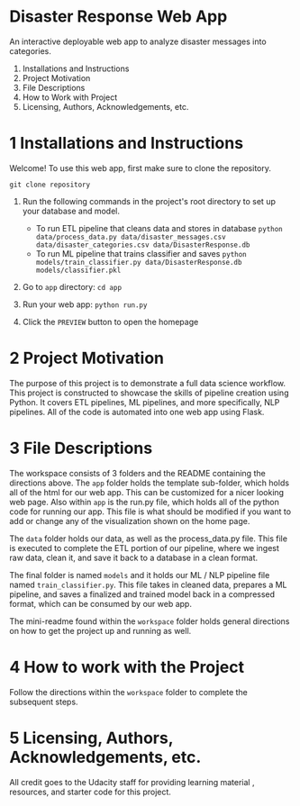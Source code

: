 # Disaster Response Web App

An interactive deployable web app to analyze disaster messages into categories.

1. Installations and Instructions
2. Project Motivation
3. File Descriptions
4. How to Work with Project
5. Licensing, Authors, Acknowledgements, etc.


# 1 Installations and Instructions
Welcome! To use this web app, first make sure to clone the repository.

`git clone repository`

1. Run the following commands in the project's root directory to set up your database and model.

    - To run ETL pipeline that cleans data and stores in database
        `python data/process_data.py data/disaster_messages.csv data/disaster_categories.csv data/DisasterResponse.db`
    - To run ML pipeline that trains classifier and saves
        `python models/train_classifier.py data/DisasterResponse.db models/classifier.pkl`

2. Go to `app` directory: `cd app`

3. Run your web app: `python run.py`

4. Click the `PREVIEW` button to open the homepage


# 2 Project Motivation

The purpose of this project is to demonstrate a full data science workflow. This project is constructed to showcase the skills of pipeline creation using Python. It covers ETL pipelines, ML pipelines, and more specifically, NLP pipelines. All of the code is automated into one web app using Flask.

# 3 File Descriptions

The workspace consists of 3 folders and the README containing the directions above. The `app` folder holds the template sub-folder, which holds all of the html for our web app. This can be customized for a nicer looking web page. Also within `app` is the run.py file, which holds all of the python code for running our app. This file is what should be modified if you want to add or change any of the visualization shown on the home page.

The `data` folder holds our data, as well as the process_data.py file. This file is executed to complete the ETL portion of our pipeline, where we ingest raw data, clean it, and save it back to a database in a clean format.

The final folder is named `models` and it holds our ML / NLP pipeline file named `train_classifier.py`. This file takes in cleaned data, prepares a ML pipeline, and saves a finalized and trained model back in a compressed format, which can be consumed by our web app.

The mini-readme found within the `workspace` folder holds general directions on how to get the project up and running as well.

# 4 How to work with the Project

Follow the directions within the `workspace` folder to complete the subsequent steps.

# 5  Licensing, Authors, Acknowledgements, etc.

All credit goes to the Udacity staff for providing learning material , resources, and starter code for this project.
